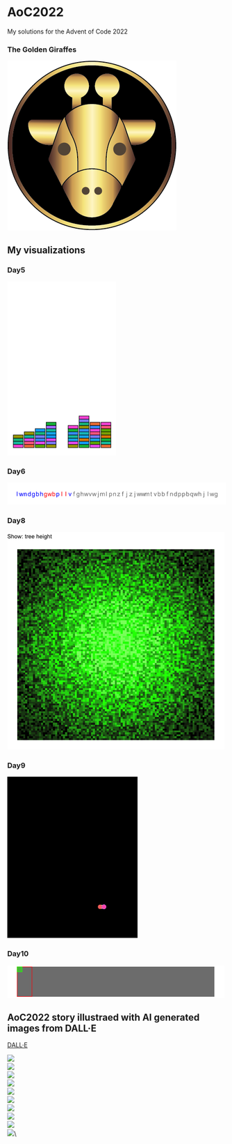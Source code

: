 # AoC2022
My solutions for the Advent of Code 2022


### The Golden Giraffes
![image](https://github.com/AndreaBarghetti/AoC2021/blob/main/golden_giraffes.png)


## My visualizations

### Day5
![<img src="Day5/animation.gif" width="500"/>](Day5/animation.gif)

### Day6
![<img src="Day6/animation.gif" width="500"/>](Day6/animation.gif)

### Day8
![<img src="Day8/animation.gif" width="500"/>](Day8/animation.gif)

### Day9
![<img src="Day9/animation.gif" width="500"/>](Day9/animation.gif)

### Day10
![<img src="Day10/animation.gif" width="500"/>](Day10/animation.gif)

## AoC2022 story illustraed with AI generated images from DALL·E
[DALL·E](https://labs.openai.com/)

<img src="Day1/DALL·E.png" width="250"/>\
<img src="Day2/DALL·E.png" width="250"/>\
<img src="Day3/DALL·E.png" width="250"/>\
<img src="Day4/DALL·E.png" width="250"/>\
<img src="Day5/DALL·E.png" width="250"/>\
<img src="Day6/DALL·E.png" width="250"/>\
<img src="Day7/DALL·E.png" width="250"/>\
<img src="Day8/DALL·E.png" width="250"/>\
<img src="Day9/DALL·E.png" width="250"/>\
<img src="Day10/DALL·E.png" width="250"/>\

